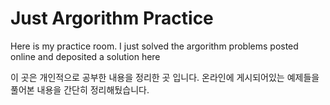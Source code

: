 # Just Argorithm Practice

Here is my practice room. I just solved the argorithm problems posted online and deposited a solution here

이 곳은 개인적으로 공부한 내용을 정리한 곳 입니다.
온라인에 게시되어있는 예제들을 풀어본 내용을 간단히 정리해뒀습니다.
